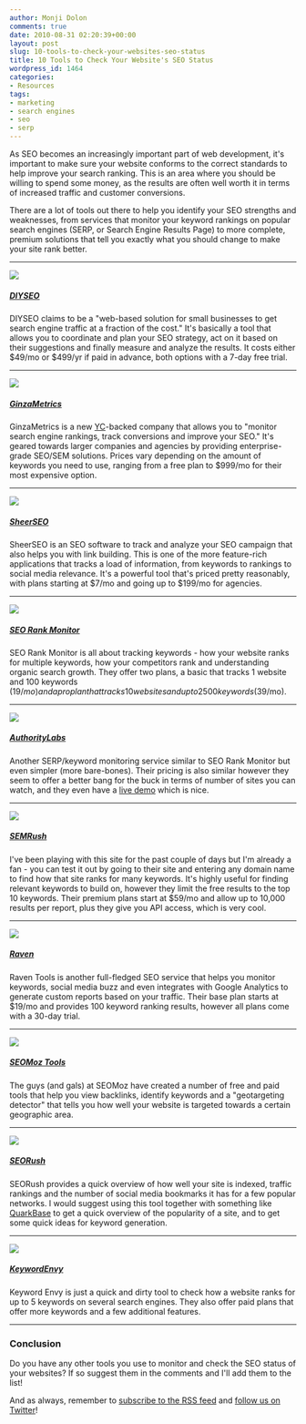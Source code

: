 ```yaml
---
author: Monji Dolon
comments: true
date: 2010-08-31 02:20:39+00:00
layout: post
slug: 10-tools-to-check-your-websites-seo-status
title: 10 Tools to Check Your Website's SEO Status
wordpress_id: 1464
categories:
- Resources
tags:
- marketing
- search engines
- seo
- serp
---
```


As SEO becomes an increasingly important part of web development, it's important to make sure your website conforms to the correct standards to help improve your search ranking.  This is an area where you should be willing to spend some money, as the results are often well worth it in terms of increased traffic and customer conversions.

There are a lot of tools out there to help you identify your SEO strengths and weaknesses, from services that monitor your keyword rankings on popular search engines (SERP, or Search Engine Results Page) to more complete, premium solutions that tell you exactly what you should change to make your site rank better.

---

<a href="http://diyseo.com/">
  <img src="http://devgrow.s3.amazonaws.com/assets/images/diyseo.gif" class="image-left small" />
</a>

##### [DIYSEO](http://www.diyseo.com/)

DIYSEO claims to be a "web-based solution for small businesses to get search engine traffic at a fraction of the cost."  It's basically a tool that allows you to coordinate and plan your SEO strategy, act on it based on their suggestions and finally measure and analyze the results.  It costs either $49/mo or $499/yr if paid in advance, both options with a 7-day free trial.

---

<a href="http://ginzametrics.com/">
  <img src="http://devgrow.s3.amazonaws.com/assets/images/ginzametrics.gif" class="image-left small" />
</a>

##### [GinzaMetrics](http://ginzametrics.com/)

GinzaMetrics is a new [YC](http://www.ycombinator.com/)-backed company that allows you to "monitor search engine rankings, track conversions and improve your SEO."  It's geared towards larger companies and agencies by providing enterprise-grade SEO/SEM solutions.  Prices vary depending on the amount of keywords you need to use, ranging from a free plan to $999/mo for their most expensive option.

---

<a href="http://sheerseo.com/">
  <img src="http://devgrow.s3.amazonaws.com/assets/images/sheerseo.gif" class="image-left small" />
</a>

##### [SheerSEO](http://www.sheerseo.com/)

SheerSEO is an SEO software to track and analyze your SEO campaign that also helps you with link building.  This is one of the more feature-rich applications that tracks a load of information, from keywords to rankings to social media relevance.  It's a powerful tool that's priced pretty reasonably, with plans starting at $7/mo and going up to $199/mo for agencies.

---

<a href="http://seorankmonitor.com/">
  <img src="http://devgrow.s3.amazonaws.com/assets/images/sheerseo.gif" class="image-left small" />
</a>

##### [SEO Rank Monitor](http://seorankmonitor.com/)

SEO Rank Monitor is all about tracking keywords - how your website ranks for multiple keywords, how your competitors rank and understanding organic search growth.  They offer two plans, a basic that tracks 1 website and 100 keywords ($19/mo) and a pro plan that tracks 10 websites and up to 2500 keywords ($39/mo).

---

<a href="http://authoritylabs.com/">
  <img src="http://devgrow.s3.amazonaws.com/assets/images/authoritylabs.gif" class="image-left small" />
</a>

##### [AuthorityLabs](http://authoritylabs.com/)

Another SERP/keyword monitoring service similar to SEO Rank Monitor but even simpler (more bare-bones).  Their pricing is also similar however they seem to offer a better bang for the buck in terms of number of sites you can watch, and they even have a [live demo](http://demo.authoritylabs.com/overview) which is nice.

---

<a href="http://semrush.com/">
  <img src="http://devgrow.s3.amazonaws.com/assets/images/semrush.gif" class="image-left small" />
</a>

##### [SEMRush](http://www.semrush.com/)

I've been playing with this site for the past couple of days but I'm already a fan - you can test it out by going to their site and entering any domain name to find how that site ranks for many keywords.  It's highly useful for finding relevant keywords to build on, however they limit the free results to the top 10 keywords.  Their premium plans start at $59/mo and allow up to 10,000 results per report, plus they give you API access, which is very cool.

---

<a href="http://raventools.com/">
  <img src="http://devgrow.s3.amazonaws.com/assets/images/raventools.gif" class="image-left small" />
</a>

##### [Raven](http://raventools.com/)

Raven Tools is another full-fledged SEO service that helps you monitor keywords, social media buzz and even integrates with Google Analytics to generate custom reports based on your traffic.  Their base plan starts at $19/mo and provides 100 keyword ranking results, however all plans come with a 30-day trial.

---

<a href="http://seomoz.com/">
  <img src="http://devgrow.s3.amazonaws.com/assets/images/seomoztools.gif" class="image-left small" />
</a>

##### [SEOMoz Tools](http://www.seomoz.org/tools)

The guys (and gals) at SEOMoz have created a number of free and paid tools that help you view backlinks, identify keywords and a "geotargeting detector" that tells you how well your website is targeted towards a certain geographic area.

---

<a href="http://seorush.com/">
  <img src="http://devgrow.s3.amazonaws.com/assets/images/seorush.gif" class="image-left small" />
</a>

##### [SEORush](http://www.seorush.com/)

SEORush provides a quick overview of how well your site is indexed, traffic rankings and the number of social media bookmarks it has for a few popular networks.  I would suggest using this tool together with something like [QuarkBase](http://www.quarkbase.com/) to get a quick overview of the popularity of a site, and to get some quick ideas for keyword generation.

---

<a href="http://keywordenvy.com/">
  <img src="http://devgrow.s3.amazonaws.com/assets/images/keywordenvy.gif" class="image-left small" />
</a>

##### [KeywordEnvy](http://www.keywordenvy.com/)

Keyword Envy is just a quick and dirty tool to check how a website ranks for up to 5 keywords on several search engines.  They also offer paid plans that offer more keywords and a few additional features.

---

### Conclusion

Do you have any other tools you use to monitor and check the SEO status of your websites?  If so suggest them in the comments and I'll add them to the list!

And as always, remember to [subscribe to the RSS feed](http://feeds.feedburner.com/devgrow) and [follow us on Twitter](http://twitter.com/ThinkDevGrow)!